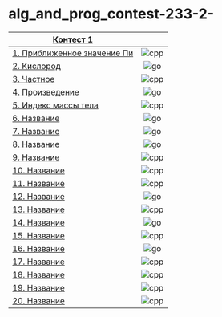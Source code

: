 # alg_and_prog_contest-233-2-
|[Контест 1]() |  | 
| --- | :-: |
| [1. Приближенное значение Пи](./contest_01/01/main.cpp) |  ![cpp](https://github.com/Kleshna/alg_and_prog_contest-233-2-/assets/55658935/10da26d3-e85a-4db5-81da-9d83d683248b)|
| [2. Кислород](./contest_01/02/main.go) | ![go](https://github.com/Kleshna/alg_and_prog_contest-233-2-/assets/55658935/c6632dda-4088-4dce-8a2b-aafe08524acb)|
| [3. Частное](./contest_01/03/main.cpp) | ![cpp](https://github.com/Kleshna/alg_and_prog_contest-233-2-/assets/55658935/10da26d3-e85a-4db5-81da-9d83d683248b) |
| [4. Произведение](./contest_01/04/main.go) | ![go](https://github.com/Kleshna/alg_and_prog_contest-233-2-/assets/55658935/c6632dda-4088-4dce-8a2b-aafe08524acb) |
| [5. Индекс массы тела](./contest_01/01/5.cpp) | ![cpp](https://github.com/Kleshna/alg_and_prog_contest-233-2-/assets/55658935/10da26d3-e85a-4db5-81da-9d83d683248b) |
| [6. Название](./contest_01/06/main.go)  | ![go](https://github.com/Kleshna/alg_and_prog_contest-233-2-/assets/55658935/c6632dda-4088-4dce-8a2b-aafe08524acb) |
| [7. Название](./contest_01/07/main.go)| ![go](https://github.com/Kleshna/alg_and_prog_contest-233-2-/assets/55658935/c6632dda-4088-4dce-8a2b-aafe08524acb) |
| [8. Название](./contest_01/08/main.go) | ![go](https://github.com/Kleshna/alg_and_prog_contest-233-2-/assets/55658935/c6632dda-4088-4dce-8a2b-aafe08524acb) |
| [9. Название](./contest_01/01/9.cpp) | ![cpp](https://github.com/Kleshna/alg_and_prog_contest-233-2-/assets/55658935/10da26d3-e85a-4db5-81da-9d83d683248b)|
| [10. Название](./contest_01/01/10.go) | ![cpp](https://github.com/Kleshna/alg_and_prog_contest-233-2-/assets/55658935/10da26d3-e85a-4db5-81da-9d83d683248b) |
| [11. Название](./contest_01/01/11.cpp) | ![cpp](https://github.com/Kleshna/alg_and_prog_contest-233-2-/assets/55658935/10da26d3-e85a-4db5-81da-9d83d683248b) |
| [12. Название](./contest_01/01/12.go) | ![go](https://github.com/Kleshna/alg_and_prog_contest-233-2-/assets/55658935/c6632dda-4088-4dce-8a2b-aafe08524acb) |
| [13. Название](./contest_01/01/13.cpp) | ![cpp](https://github.com/Kleshna/alg_and_prog_contest-233-2-/assets/55658935/10da26d3-e85a-4db5-81da-9d83d683248b) |
| [14. Название](./contest_01/01/14.go) | ![go](https://github.com/Kleshna/alg_and_prog_contest-233-2-/assets/55658935/c6632dda-4088-4dce-8a2b-aafe08524acb) |
| [15. Название](./contest_01/01/15.cpp) | ![cpp](https://github.com/Kleshna/alg_and_prog_contest-233-2-/assets/55658935/10da26d3-e85a-4db5-81da-9d83d683248b) |
| [16. Название](./contest_01/01/16.go) | ![go](https://github.com/Kleshna/alg_and_prog_contest-233-2-/assets/55658935/c6632dda-4088-4dce-8a2b-aafe08524acb) |
| [17. Название](./contest_01/01/17.cpp) | ![cpp](https://github.com/Kleshna/alg_and_prog_contest-233-2-/assets/55658935/10da26d3-e85a-4db5-81da-9d83d683248b) |
| [18. Название](./contest_01/01/18.cpp) | ![cpp](https://github.com/Kleshna/alg_and_prog_contest-233-2-/assets/55658935/10da26d3-e85a-4db5-81da-9d83d683248b)|
| [19. Название](./contest_01/01/19.cpp) | ![cpp](https://github.com/Kleshna/alg_and_prog_contest-233-2-/assets/55658935/10da26d3-e85a-4db5-81da-9d83d683248b) |
| [20. Название](./contest_01/01/20.cpp) | ![cpp](https://github.com/Kleshna/alg_and_prog_contest-233-2-/assets/55658935/10da26d3-e85a-4db5-81da-9d83d683248b) |
